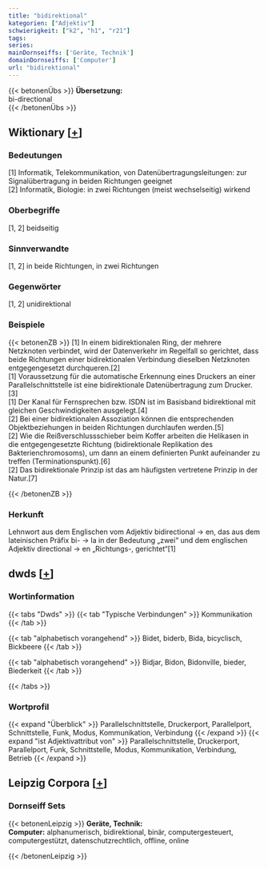 ```yaml
---
title: "bidirektional"
kategorien: ["Adjektiv"]
schwierigkeit: ["k2", "h1", "r21"]
tags:
series:
mainDornseiffs: ['Geräte, Technik']
domainDornseiffs: ['Computer']
url: "bidirektional"
---
```


{{< betonenÜbs >}}
**Übersetzung:**  
bi-directional  
{{< /betonenÜbs >}}

## Wiktionary [[+](https://de.wiktionary.org/wiki/bidirektional)]

### Bedeutungen
[1] Informatik, Telekommunikation, von Datenübertragungsleitungen: zur Signalübertragung in beiden Richtungen geeignet  
[2] Informatik, Biologie: in zwei Richtungen (meist wechselseitig) wirkend  

### Oberbegriffe
[1, 2] beidseitig  

### Sinnverwandte
[1, 2]  in beide Richtungen, in zwei Richtungen  

### Gegenwörter
[1, 2] unidirektional  

### Beispiele
{{< betonenZB >}}
[1] In einem bidirektionalen Ring, der mehrere Netzknoten verbindet, wird der Datenverkehr im Regelfall so gerichtet, dass beide Richtungen einer bidirektionalen Verbindung dieselben Netzknoten entgegengesetzt durchqueren.[2]  
[1] Voraussetzung für die automatische Erkennung eines Druckers an einer Parallelschnittstelle ist eine bidirektionale Datenübertragung zum Drucker.[3]  
[1] Der Kanal für Fernsprechen bzw. ISDN ist im Basisband bidirektional mit gleichen Geschwindigkeiten ausgelegt.[4]  
[2] Bei einer bidirektionalen Assoziation können die entsprechenden Objektbeziehungen in beiden Richtungen durchlaufen werden.[5]  
[2] Wie die Reißverschlussschieber beim Koffer arbeiten die Helikasen in die entgegengesetzte Richtung (bidirektionale Replikation des Bakterienchromosoms), um dann an einem definierten Punkt aufeinander zu treffen (Terminationspunkt).[6]  
[2] Das bidirektionale Prinzip ist das am häufigsten vertretene Prinzip in der Natur.[7]  

{{< /betonenZB >}}
### Herkunft
Lehnwort aus dem Englischen vom Adjektiv bidirectional → en, das aus dem lateinischen Präfix bi- → la in der Bedeutung  „zwei“ und dem englischen  Adjektiv directional → en „Richtungs-, gerichtet“[1]  



## dwds [[+](https://www.dwds.de/wb/bidirektional)]

### Wortinformation
{{< tabs "Dwds" >}}
{{< tab "Typische Verbindungen" >}}
Kommunikation
{{< /tab >}}

{{< tab "alphabetisch vorangehend" >}}
Bidet, biderb, Bida, bicyclisch, Bickbeere
{{< /tab >}}

{{< tab "alphabetisch vorangehend" >}}
Bidjar, Bidon, Bidonville, bieder, Biederkeit
{{< /tab >}}

{{< /tabs >}}

### Wortprofil
{{< expand "Überblick" >}} Parallelschnittstelle, Druckerport, Parallelport, Schnittstelle, Funk, Modus, Kommunikation, Verbindung {{< /expand >}}
{{< expand "ist Adjektivattribut von" >}} Parallelschnittstelle, Druckerport, Parallelport, Funk, Schnittstelle, Modus, Kommunikation, Verbindung, Betrieb {{< /expand >}}

## Leipzig Corpora [[+](https://corpora.uni-leipzig.de/en/res?word=bidirektional&corpusId=deu_newscrawl-public_2018)]

### Dornseiff Sets
{{< betonenLeipzig >}}
**Geräte, Technik:**  
**Computer:** alphanumerisch, bidirektional, binär, computergesteuert, computergestützt, datenschutzrechtlich, offline, online  

{{< /betonenLeipzig >}}
